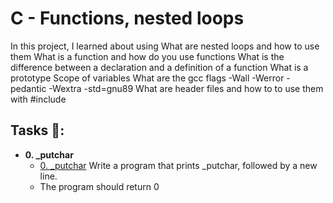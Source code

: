 # C - Functions, nested loops
In this project, I learned about using What are nested loops and how to use them
What is a function and how do you use functions What is the difference between a declaration and a definition of a function
What is a prototype
Scope of variables
What are the gcc flags -Wall -Werror -pedantic -Wextra -std=gnu89
What are header files and how to to use them with #include

## Tasks 📃:
* **0. _putchar**
    * [0. _putchar](./0-putchar.c)
    Write a program that prints _putchar, followed by a new line.
    * The program should return 0


